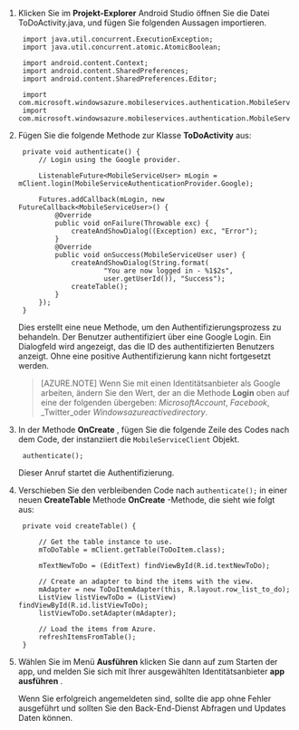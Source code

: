 
1. Klicken Sie im **Projekt-Explorer** Android Studio öffnen Sie die Datei ToDoActivity.java, und fügen Sie folgenden Aussagen importieren.

        import java.util.concurrent.ExecutionException;
        import java.util.concurrent.atomic.AtomicBoolean;

        import android.content.Context;
        import android.content.SharedPreferences;
        import android.content.SharedPreferences.Editor;

        import com.microsoft.windowsazure.mobileservices.authentication.MobileServiceAuthenticationProvider;
        import com.microsoft.windowsazure.mobileservices.authentication.MobileServiceUser;

2. Fügen Sie die folgende Methode zur Klasse **ToDoActivity** aus: 
    
        private void authenticate() {
            // Login using the Google provider.
            
            ListenableFuture<MobileServiceUser> mLogin = mClient.login(MobileServiceAuthenticationProvider.Google);
    
            Futures.addCallback(mLogin, new FutureCallback<MobileServiceUser>() {
                @Override
                public void onFailure(Throwable exc) {
                    createAndShowDialog((Exception) exc, "Error");
                }           
                @Override
                public void onSuccess(MobileServiceUser user) {
                    createAndShowDialog(String.format(
                            "You are now logged in - %1$2s",
                            user.getUserId()), "Success");
                    createTable();  
                }
            });     
        }


    Dies erstellt eine neue Methode, um den Authentifizierungsprozess zu behandeln. Der Benutzer authentifiziert über eine Google Login. Ein Dialogfeld wird angezeigt, das die ID des authentifizierten Benutzers anzeigt. Ohne eine positive Authentifizierung kann nicht fortgesetzt werden.

    > [AZURE.NOTE] Wenn Sie mit einen Identitätsanbieter als Google arbeiten, ändern Sie den Wert, der an die Methode **Login** oben auf eine der folgenden übergeben: _MicrosoftAccount_, _Facebook_, _Twitter_oder _Windowsazureactivedirectory_.

3. In der Methode **OnCreate** , fügen Sie die folgende Zeile des Codes nach dem Code, der instanziiert die `MobileServiceClient` Objekt.

        authenticate();

    Dieser Anruf startet die Authentifizierung.

4. Verschieben Sie den verbleibenden Code nach `authenticate();` in einer neuen **CreateTable** Methode **OnCreate** -Methode, die sieht wie folgt aus:

        private void createTable() {
    
            // Get the table instance to use.
            mToDoTable = mClient.getTable(ToDoItem.class);
    
            mTextNewToDo = (EditText) findViewById(R.id.textNewToDo);
    
            // Create an adapter to bind the items with the view.
            mAdapter = new ToDoItemAdapter(this, R.layout.row_list_to_do);
            ListView listViewToDo = (ListView) findViewById(R.id.listViewToDo);
            listViewToDo.setAdapter(mAdapter);
    
            // Load the items from Azure.
            refreshItemsFromTable();
        }

9. Wählen Sie im Menü **Ausführen** klicken Sie dann auf zum Starten der app, und melden Sie sich mit Ihrer ausgewählten Identitätsanbieter **app ausführen** . 

    Wenn Sie erfolgreich angemeldeten sind, sollte die app ohne Fehler ausgeführt und sollten Sie den Back-End-Dienst Abfragen und Updates Daten können.